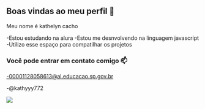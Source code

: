 ## Boas vindas ao meu perfil 👋

Meu nome é kathelyn cacho

-Estou estudando na alura
-Estou me desnvolvendo na linguagem javascript
-Utilizo esse espaço para compatilhar os projetos

### Você pode entrar em contato comigo 📫
-00001128058613@al.educacao.sp.gov.br

-@kathyyy772

![](https://media1.tenor.com/m/HON_7H4Uy1wAAAAC/tropical-beach.gif)
